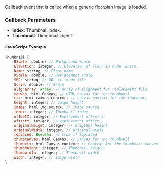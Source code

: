 Callback event that is called when a generic floorplan image is loaded.

### Callback Parameters
- **Index**: Thumbnail index.
- **Thumbnail**: Thumbnail object.

#### JavaScript Example
```javascript
Thumbnail {
    BScale: double; // Background scale
    Elevation: integer; // Elevation of floor in model units.
    Name: string; // Floor name
    RScale: double; // Replacement scale
    SRC: string; // URL to image file
    Scale: double; // Scale
    alignarray: Array; // Array of alignment for replacement file.
    canvas: html Canvas; // HTML canvas for the thumbnail
    ctx: html Canvas context; // Canvas context for the thumbnail
    height: integer; // Image height
    image: html img source; // Image source
    index: integer; // Thumbnail index
    offsetX: integer; // Replacement offset x
    offsetY: integer; // Replacement offset y
    originalHeight: integer; // Original height
    originalWidth: integer; // Original width
    replaced: Boolean; // true if replaced
    thumbcanvas: html Canvas; // Canvas for the thumbnail
    thumbctx: html Canvas context; // Context for the thumbnail canvas
    thumbheight: integer; // Thumbnail height
    thumbwidth: integer; // Thumbnail width
    width: integer; // Image width
}
```